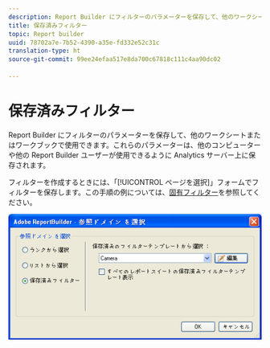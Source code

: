 ```yaml
---
description: Report Builder にフィルターのパラメーターを保存して、他のワークシートまたはワークブックで使用できます。これらのパラメーターは、他のコンピューターや他の Report Builder ユーザーが使用できるように Analytics サーバー上に保存されます。
title: 保存済みフィルター
topic: Report builder
uuid: 78702a7e-7b52-4390-a35e-fd332e52c31c
translation-type: ht
source-git-commit: 99ee24efaa517e8da700c67818c111c4aa90dc02

---
```



# 保存済みフィルター

Report Builder にフィルターのパラメーターを保存して、他のワークシートまたはワークブックで使用できます。これらのパラメーターは、他のコンピューターや他の Report Builder ユーザーが使用できるように Analytics サーバー上に保存されます。

フィルターを作成するときには、「[!UICONTROL ページを選択]」フォームでフィルターを保存します。この手順の例については、[固有フィルター](/help/analyze/report-builder/layout/c-filter-dimensions/t-specific-filters.md)を参照してください。

![](assets/choose_page_saved.png)

